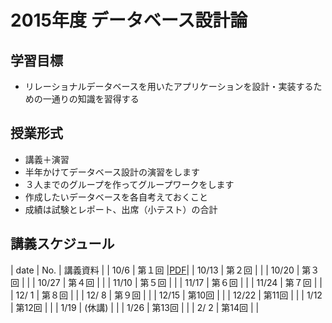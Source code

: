 2015年度 データベース設計論
====

## 学習目標
* リレーショナルデータベースを用いたアプリケーションを設計・実装するための一通りの知識を習得する

## 授業形式
* 講義＋演習
* 半年かけてデータベース設計の演習をします
 * ３人までのグループを作ってグループワークをします
 * 作成したいデータベースを各自考えておくこと
* 成績は試験とレポート、出席（小テスト）の合計

## 講義スケジュール
| date  | No. | 講義資料 | 
| 10/6  | 第１回 |[PDF](pdf/1st.pdf)|
| 10/13 | 第２回 | |
| 10/20 | 第３回 | |
| 10/27 | 第４回 | |
| 11/10 | 第５回 | |
| 11/17 | 第６回 | |
| 11/24 | 第７回 | |
| 12/ 1 | 第８回 | |
| 12/ 8 | 第９回 | |
| 12/15 | 第10回 | |
| 12/22 | 第11回 | |
|  1/12 | 第12回 | |
|  1/19 | (休講) | |
|  1/26 | 第13回 | |
|  2/ 2 | 第14回 | |

